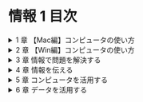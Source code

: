 # 情報 1 目次

<details><summary>1 章 【Mac編】コンピュータの使い方</summary>

- NGIQNP01_M001	【Mac編】マウスやトラックパッドを操作しよう  
- NGIQNP01_M002	【Mac編】電源のオン・オフと Mac のスペック確認  
- NGIQNP01_M003	【Mac編】音量と画面の明るさの調整  
- NGIQNP01_M004	【Mac編】アプリを起動してみよう  
- NGIQNP01_M005	【Mac編】Mac の画面について知ろう  
- NGIQNP01_M006	【Mac編】キーボードで入力しよう（基本編）  
- NGIQNP01_M007	【Mac編】キーボードで入力しよう（実践編）  
- NGIQNP01_M008	【Mac編】ローマ字  
- NGIQNP01_M009	【Mac編】覚えておくと便利なショートカットキー
- NGIQNP01_M010	【Mac編】ファイル・フォルダ操作に慣れよう（基本編）  
- NGIQNP01_M011	【Mac編】ファイル・フォルダ操作に慣れよう（実践編）  
- NGIQNP01_M012	【Mac編】コマンドラインの基本  
- NGIQNP01_M013	【Mac編】圧縮ファイルを扱ってみよう  
- NGIQNP01_M014	【Mac編】スクリーンショットを撮ってみよう  
- NGIQNP01_M015	【Mac編】コピー・アンド・ペーストをしよう  
- NGIQNP01_M016	【Mac編】Wi-Fi に接続しよう  
- NGIQNP01_M017	【Mac編】アプリのインストール・アンインストール
- NGIQNP01_M018	【Mac編】Google Chrome をインストールしよう  
- NGIQNP01_M019	【Mac編】Google Chrome を使ってみよう  
- NGIQNP01_M020	【Mac編】ファイルをダウンロード・アップロードしよう  
- NGIQNP01_M021	【Mac編】パソコンに接続できる機器について学ぼう  
- NGIQNP01_M022	【Mac編】ファイルをバックアップしよう  
</details>
<details><summary>2 章 【Win編】コンピュータの使い方</summary>

- NGIQNP02_M001	【Win編】マウスやトラックパッドを操作しよう  
- NGIQNP02_M002	【Win編】電源のオン・オフと Mac のスペック確認  
- NGIQNP02_M003	【Win編】音量と画面の明るさの調整  
- NGIQNP02_M004	【Win編】アプリを起動してみよう  
- NGIQNP02_M005	【Win編】Windows の画面について知ろう  
- NGIQNP02_M006	【Win編】キーボードで入力しよう（基本編）  
- NGIQNP02_M007	【Win編】キーボードで入力しよう（実践編）  
- NGIQNP02_M008	【Win編】ローマ字  
- NGIQNP02_M009	【Win編】覚えておくと便利なショートカットキー  
- NGIQNP02_M010	【Win編】ファイル・フォルダ操作に慣れよう（基本編）  
- NGIQNP02_M011	【Win編】ファイル・フォルダ操作に慣れよう（実践編）  
- NGIQNP02_M012	【Win編】コマンドラインの基本  
- NGIQNP02_M013	【Win編】圧縮ファイルを扱ってみよう  
- NGIQNP02_M014	【Win編】スクリーンショットを撮ってみよう  
- NGIQNP02_M015	【Win編】コピー・アンド・ペーストをしよう  
- NGIQNP02_M016	【Win編】Wi-Fi に接続しよう  
- NGIQNP02_M017	【Win編】アプリのインストール・アンインストール  
- NGIQNP02_M018	【Win編】Google Chrome をインストールしよう  
- NGIQNP02_M019	【Win編】Google Chrome を使ってみよう  
- NGIQNP02_M020	【Win編】ファイルをダウンロード・アップロードしよう  
- NGIQNP02_M021	【Win編】パソコンに接続できる機器について学ぼう  
- NGIQNP02_M022	【Win編】ファイルをバックアップしよう  
</details>
<details><summary>3 章 情報で問題を解決する</summary>

- NGIQNP03_M001	情報とメディアの特性  
- NGIQNP03_M002	問題解決の流れ  
- NGIQNP03_M003	検索のコツ  
- NGIQNP03_M004	キーワード検索のテクニック  
- NGIQNP03_M005	発想法  
- NGIQNP03_M006	問題解決のツール  
- NGIQNP03_M007	アイディアの大量生産  
- NGIQNP03_M008	【Mac編】オンライン会議サービスを使ってみよう  
- NGIQNP03_M009	【Win編】オンライン会議サービスを使ってみよう  
- NGIQNP03_M010	Google アカウントを取得しよう  
- NGIQNP03_M011	Google スライドでプレゼンを作ろう  
- NGIQNP03_M012	プレゼンテーション  
- NGIQNP03_M013	職業人インタビュー  
- NGIQNP03_M014	情報モラル  
- NGIQNP03_M015	個人情報の流出  
- NGIQNP03_M016	傷つかない傷つけないために  
- NGIQNP03_M017	著作権  
- NGIQNP03_M018	産業財産権  
- NGIQNP03_M019	著作権の例外規定  
- NGIQNP03_M020	クリエイティブ・コモンズ  
- NGIQNP03_M021	情報技術の発展  
- NGIQNP03_M022	情報化と私たちの生活の変化  
- NGIQNP03_M023	ディープラーニング  
- NGIQNP03_M024	よりよい情報社会へ  
- NGIQNP03_M025	インターネットと選挙  
- NGIQNP03_M026	IoTでつながる世界  
- NGIQNP03_M027	作ろう！マイルール  
- NGIQNP03_M028	言葉で図形を伝達  
</details>
<details><summary>4 章 情報を伝える</summary>

- NGIQNP04_M001	コミュニケーション手段の変化  
- NGIQNP04_M002	アラブの春  
- NGIQNP04_M003	クラウドファンディング  
- NGIQNP04_M004	ネットコミュニケーションの特徴  
- NGIQNP04_M005	集団による情報の創造  
- NGIQNP04_M006	デジタルの世界へ  
- NGIQNP04_M007	数値と文字のデジタル表現  
- NGIQNP04_M008	文字の基礎知識  
- NGIQNP04_M009	２進法の計算  
- NGIQNP04_M010	QRコード  
- NGIQNP04_M011	データ量の計算  
- NGIQNP04_M012	データ量の見積もり  
- NGIQNP04_M013	文字コードは世界をつなぐ  
- NGIQNP04_M014	音と画像のデジタル表現  
- NGIQNP04_M015	色と動画のデジタル表現  
- NGIQNP04_M016	色彩の基礎知識  
- NGIQNP04_M017	光の三原色体験  
- NGIQNP04_M018	目的に応じたデジタル化  
- NGIQNP04_M019	情報デザイン  
- NGIQNP04_M020	Google ドキュメントで文書を作成しよう  
- NGIQNP04_M021	色の識別性  
- NGIQNP04_M022	ピクトグラム  
- NGIQNP04_M023	文字の読みやすさ  
- NGIQNP04_M024	図解表現  
- NGIQNP04_M025	Webページの構造  
- NGIQNP04_M026	Webニュースページ  
- NGIQNP04_M027	ユニバーサルデザイン  
- NGIQNP04_M028	情報デザインの流れ  
- NGIQNP04_M029	ペルソナ手法  
- NGIQNP04_M030	撮影するときの注意点  
- NGIQNP04_M031	映像制作  
</details>
<details><summary>5 章 コンピュータを活用する</summary>

- NGIQNP05_M001	コンピュータとは何か  
- NGIQNP05_M002	チューリングテスト  
- NGIQNP05_M003	完全自動運転を目指して  
- NGIQNP05_M004	ソフトウェアの仕組み  
- NGIQNP05_M005	そもそも「パソコン」って？  
- NGIQNP05_M006	パソコンの種類を知ろう  
- NGIQNP05_M007	CPUとメモリ  
- NGIQNP05_M008	CPUの処理能力  
- NGIQNP05_M009	パソコンの中身を見てみよう  
- NGIQNP05_M010	OS ってなんだろう？  
- NGIQNP05_M011	Windows と macOS を知ろう  
- NGIQNP05_M012	演算の仕組みとコンピュータの限界  
- NGIQNP05_M013	アルゴリズムの表現  
- NGIQNP05_M014	【Mac編】VScode をインストールして使ってみよう  
- NGIQNP05_M015	【Win編】VScode をインストールして使ってみよう  
- NGIQNP05_M016	Python  
- NGIQNP05_M017	JavaScript  
- NGIQNP05_M018	表計算マクロ【GAS＆スプレッドシート】  
- NGIQNP05_M019	Swift  
- NGIQNP05_M020	ドリトル  
- NGIQNP05_M021	Scratch  
- NGIQNP05_M022	プログラムの基本構造１  
- NGIQNP05_M023	プログラムの基本構造２  
- NGIQNP05_M024	発展的なプログラム１  
- NGIQNP05_M025	発展的なプログラム２  
- NGIQNP05_M026	気まぐれAI  
- NGIQNP05_M027	マイコンボード  
- NGIQNP05_M028	お知らせセンサ  
- NGIQNP05_M029	プログラムで動きを再現  
- NGIQNP05_M030	Myお天気キャスター  
- NGIQNP05_M031	Google スプレッドシートで表計算をしよう  
- NGIQNP05_M032	モデル化とシミュレーション  
- NGIQNP05_M033	シミュレーションの活用  
- NGIQNP05_M034	シミュレーション  
</details>
<details><summary>6 章 データを活用する</summary>

- NGIQNP06_M001	ネットワークとインターネット  
- NGIQNP06_M002	インターネットの仕組み  
- NGIQNP06_M003	IPアドレスの種類  
- NGIQNP06_M004	パケット通信の体験  
- NGIQNP06_M005	サーバとクライアント  
- NGIQNP06_M006	ルートDNSサーバ  
- NGIQNP06_M007	インターネット上のサービス  
- NGIQNP06_M008	Gmail を使ってみよう  
- NGIQNP06_M009	Google ドライブを使ってデータを保存・共有しよう  
- NGIQNP06_M010	情報セキュリティ  
- NGIQNP06_M011	生体認証  
- NGIQNP06_M012	情報セキュリティポリシー  
- NGIQNP06_M013	フェイルセーフとフールプルーフ  
- NGIQNP06_M014	セキュリティについて知ろう  
- NGIQNP06_M015	不審な URL を見分けよう  
- NGIQNP06_M016	マルウェアから身を守ろう  
- NGIQNP06_M017	データの形式  
- NGIQNP06_M018	ファイル形式の種類と特徴  
- NGIQNP06_M019	データベースの活用  
- NGIQNP06_M020	予約システム  
- NGIQNP06_M021	さまざまなデータモデル  
- NGIQNP06_M022	データ分析の流れ  
- NGIQNP06_M023	データの分析  
- NGIQNP06_M024	目的に合わせたデータの利用  
- NGIQNP06_M025	コンビニデータベース  
- NGIQNP06_M026	Google フォームでアンケートを作ろう  
- NGIQNP06_M027	クラスの実態調査  
</details>